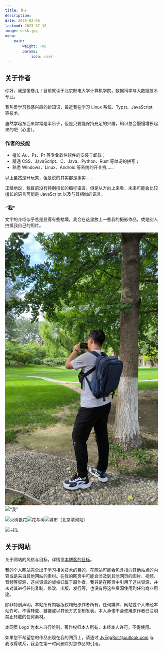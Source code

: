 ```yaml
---
title: 关于
description: 
date: 2025-02-06
lastmod: 2025-07-18
image: desk.jpg
menu:
    main: 
        weight: -90
        params:
            icon: user
---
```


## 关于作者

你好，我是蛋卷儿！目前就读于北京邮电大学计算机学院，数据科学与大数据技术专业。

我热爱学习我感兴趣的新知识，最近我在学习 Linux 系统、Typst、JavaScript 等技术。

虽然学起东西来常常是半吊子，但是只要能保持充足的兴趣，知识总会慢慢增长起来的吧（心虚）。

### 作者的技能

- 擅长 Au、Ps、Pr 等专业软件软件的安装与卸载；
- 精通 CSS、JavaScript、C、Java、Python、Rust 等单词的拼写；
- 熟悉 Windows、Linux、Android 等系统的开关机……

以上虽然是开玩笑，但是说的其实都是事实……

正经地说，我目前没有特别擅长的编程语言，但是从方向上来看，未来可能会比较擅长的语言可能是 JavaScript 以及与其相似的语言。

### “我”

文字的介绍似乎总是显得有些枯燥，我会在这里放上一些我的摄影作品，或是别人拍摄我自己的照片。

![“我”](拍于清华.jpg)![“我”](拍于北京天桥.jpg)

![火树银花](火树银花.jpg)![花与树](花与树.jpg)![城市（北京清河站）](城市.jpg)

![书法](书法.jpg)

## 关于网站

关于网站的风格与目标，详情见[本博客的目标](https://eggroll.pages.dev/p/本博客的目标/)。

我的个人网站完全出于学习相关技术的目的，在网站可能会包含指向其他站点的内容或是来自其他网站的素材。在我的网页中可能会涉及到其他网页的图片、视频、音频等资源，这些资源的版权归属于原作者，我只是在网页中引用了这些资源，并未对其进行任何复制、修改、出版、发行等，也没有将这些资源使用到任何商业用途。

除非特别声明，本站所有内容版权均归原作者所有，任何媒体、网站或个人未经本站许可，不得转载、链接或以其他方式复制发表。本人承诺不会使用原作者已注明禁止转载的任何素材。

本网页 Logo 为本人自行绘制，著作权归本人所有，未经本人许可，不得使用。

如果您不希望您的作品出现在我的网页上，请通过 <JyEggRoll@outlook.com> 与我取得联系，我会在第一时间删除对您作品的引用。
